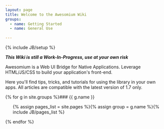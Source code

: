 ```yaml
---
layout: page
title: Welcome to the Awesomium Wiki
groups:
  - name: Getting Started
  - name: General Use
  
---
```

{% include JB/setup %}

___This Wiki is still a Work-In-Progress, use at your own risk___

Awesomium is a Web UI Bridge for Native Applications. Leverage HTML/JS/CSS to build your application's front-end.

Here you'll find tips, tricks, and tutorials for using the library in your own apps. All articles are compatible with the latest version of 1.7 only.

{% for g in site.groups %}### {{ g.name }}
<ul>{% assign pages_list = site.pages %}{% assign group = g.name %}{% include JB/pages_list %}</ul>{% endfor %}